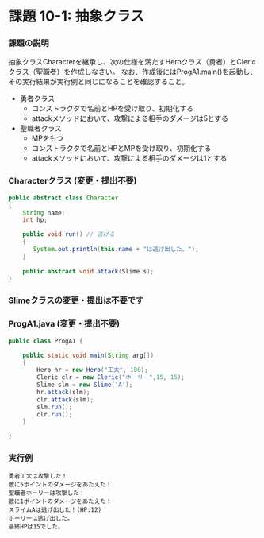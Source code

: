 # 課題 10-1: 抽象クラス

### 課題の説明
抽象クラスCharacterを継承し、次の仕様を満たすHeroクラス（勇者）とClericクラス（聖職者）を作成しなさい。
なお、作成後にはProgA1.main()を起動し、その実行結果が実行例と同じになることを確認すること。

- 勇者クラス
  - コンストラクタで名前とHPを受け取り、初期化する
  - attackメソッドにおいて、攻撃による相手のダメージは5とする
- 聖職者クラス
  - MPをもつ
  - コンストラクタで名前とHPとMPを受け取り、初期化する
  - attackメソッドにおいて、攻撃による相手のダメージは1とする

### Characterクラス (変更・提出不要)
```java
public abstract class Character
{
    String name;
    int hp;

    public void run() // 逃げる
    {
       System.out.println(this.name + "は逃げ出した。");
    }
    
    public abstract void attack(Slime s);
}
```

### Slimeクラスの変更・提出は不要です

### ProgA1.java (変更・提出不要)
```java
public class ProgA1 {

    public static void main(String arg[])
    {
        Hero hr = new Hero("工太", 100);
        Cleric clr = new Cleric("ホーリー",15, 15);
        Slime slm = new Slime('A');
        hr.attack(slm);
        clr.attack(slm);
        slm.run();
        clr.run();
    }

}
```

### 実行例
```
勇者工太は攻撃した！
敵に5ポイントのダメージをあたえた！
聖職者ホーリーは攻撃した！
敵に1ポイントのダメージをあたえた！
スライムAは逃げ出した！(HP:12)
ホーリーは逃げ出した。
最終HPは15でした。
```
